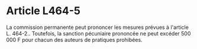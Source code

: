 # Article L464-5

La commission permanente peut prononcer les mesures prévues à l'article L. 464-2.. Toutefois, la sanction pécuniaire prononcée ne peut excéder 500 000 F pour chacun des auteurs de pratiques prohibées.
